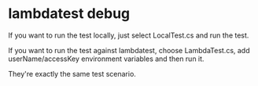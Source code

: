 # lambdatest debug

If you want to run the test locally, just select LocalTest.cs and run the test.

If you want to run the test against lambdatest, choose LambdaTest.cs, add userName/accessKey environment variables and then run it.

They're exactly the same test scenario.
